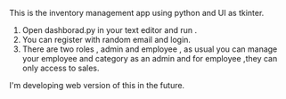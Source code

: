 This is the inventory management app using python and UI as tkinter.

1. Open dashborad.py in your text editor and run .
2. You can register with random email and login.
3. There are two roles , admin and employee , as usual you can manage your employee and category as an admin and for employee ,they can only access to sales.

I'm developing web version of this in the future.